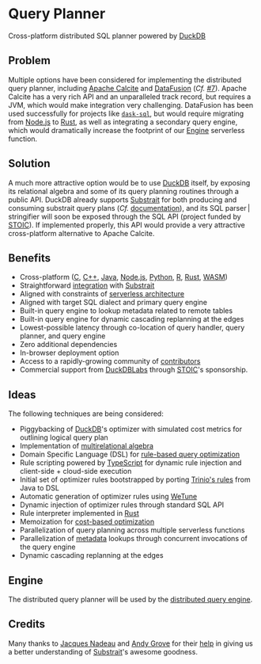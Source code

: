 # Query Planner

Cross-platform distributed SQL planner powered by [DuckDB](https://duckdb.org/)

## Problem
Multiple options have been considered for implementing the distributed query planner, including [Apache Calcite](https://calcite.apache.org/) and [DataFusion](https://github.com/apache/arrow-datafusion) (*Cf.* [#7](https://github.com/sutoiku/puffin/issues/7)). Apache Calcite has a very rich API and an unparalleled track record, but requires a JVM, which would make integration very challenging. DataFusion has been used successfully for projects like [`dask-sql`](https://github.com/dask-contrib/dask-sql), but would require migrating from [Node.js](https://nodejs.org/en/) to [Rust](https://www.rust-lang.org/), as well as integrating a secondary query engine, which would dramatically increase the footprint of our [Engine](../functions/engine/README.md) serverless function.

## Solution
A much more attractive option would be to use [DuckDB](https://duckdb.org/) itself, by exposing its relational algebra and some of its query planning routines through a public API. DuckDB already supports [Substrait](https://substrait.io/) for both producing and consuming substrait query plans (*Cf.* [documentation](https://duckdb.org/docs/extensions/substrait)), and its SQL parser | stringifier will soon be exposed through the SQL API (project funded by [STOIC](http://stoic.com/)). If implemented properly, this API would provide a very attractive cross-platform alternative to Apache Calcite.

## Benefits
- Cross-platform ([C](https://duckdb.org/docs/api/c/overview), [C++](https://duckdb.org/docs/api/cpp), [Java](https://duckdb.org/docs/api/java), [Node.js](https://duckdb.org/docs/api/nodejs/overview), [Python](https://duckdb.org/docs/api/python/overview), [R](https://duckdb.org/docs/api/r), [Rust](https://duckdb.org/docs/api/rust.html), [WASM](https://duckdb.org/docs/api/wasm))
- Straightforward [integration](https://duckdb.org/docs/extensions/substrait) with [Substrait](https://substrait.io/)
- Aligned with constraints of [serverless architecture](Architecture.md)
- Aligned with target SQL dialect and primary query engine
- Built-in query engine to lookup metadata related to remote tables
- Built-in query engine for dynamic cascading replanning at the edges
- Lowest-possible latency through co-location of query handler, query planner, and query engine
- Zero additional dependencies
- In-browser deployment option
- Access to a rapidly-growing community of [contributors](https://github.com/duckdb/duckdb/graphs/contributors)
- Commercial support from [DuckDBLabs](https://duckdblabs.com/) through [STOIC](https://stoic.com/)'s sponsorship.

## Ideas
The following techniques are being considered:
- Piggybacking of [DuckDB](https://duckdb.org/)'s optimizer with simulated cost metrics for outlining logical query plan
- Implementation of [multirelational algebra](https://dl.acm.org/doi/pdf/10.1145/319996.320009)
- Domain Specific Language (DSL) for [rule-based query optimization](https://www.querifylabs.com/blog/rule-based-query-optimization)
- Rule scripting powered by [TypeScript](https://www.typescriptlang.org/) for dynamic rule injection and client-side + cloud-side execution
- Initial set of optimizer rules bootstrapped by porting [Trinio's rules](https://github.com/trinodb/trino/tree/master/core/trino-main/src/main/java/io/trino/sql/planner/iterative/rule) from Java to DSL
- Automatic generation of optimizer rules using [WeTune](https://dl.acm.org/doi/10.1145/3514221.3526125)
- Dynamic injection of optimizer rules through standard SQL API
- Rule interpreter implemented in [Rust](https://www.rust-lang.org/)
- Memoization for [cost-based optimization](https://www.querifylabs.com/blog/memoization-in-cost-based-optimizers)
- Parallelization of query planning across multiple serverless functions
- Parallelization of [metadata](https://www.querifylabs.com/blog/metadata-management-in-apache-calcite) lookups through concurrent invocations of the query engine
- Dynamic cascading replanning at the edges

## Engine
The distributed query planner will be used by the [distributed query engine](Query%20Engine.md).

## Credits

Many thanks to [Jacques Nadeau](https://github.com/jacques-n) and [Andy Grove](https://github.com/andygrove) for their [help](https://github.com/sutoiku/puffin/issues/7) in giving us a better understanding of [Substrait](https://substrait.io/)'s awesome goodness.
